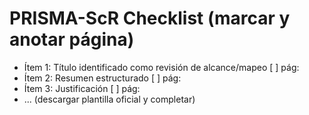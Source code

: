 
# PRISMA-ScR Checklist (marcar y anotar página)
- Ítem 1: Título identificado como revisión de alcance/mapeo [ ] pág:
- Ítem 2: Resumen estructurado [ ] pág:
- Ítem 3: Justificación [ ] pág:
- ... (descargar plantilla oficial y completar)
